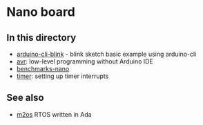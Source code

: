 # Nano board

## In this directory

* [arduino-cli-blink](arduino-cli-blink) - blink sketch basic example using arduino-cli
* [avr](avr): low-level programming without Arduino IDE
* [benchmarks-nano](benchmarks-nano)
* [timer](timer): setting up timer interrupts

## See also

* [m2os](https://m2os.unican.es/) RTOS written in Ada

